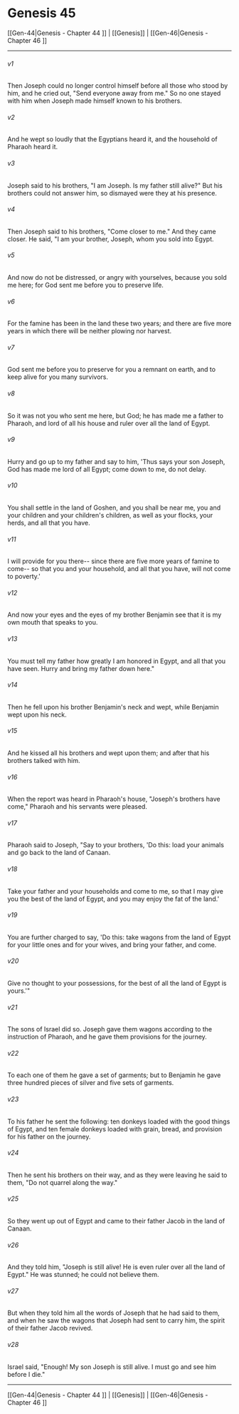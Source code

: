 # Genesis 45

[[Gen-44|Genesis - Chapter 44 ]] | [[Genesis]] | [[Gen-46|Genesis - Chapter 46 ]]
***

###### v1
Then Joseph could no longer control himself before all those who stood by him, and he cried out, "Send everyone away from me." So no one stayed with him when Joseph made himself known to his brothers.
###### v2
And he wept so loudly that the Egyptians heard it, and the household of Pharaoh heard it.
###### v3
Joseph said to his brothers, "I am Joseph. Is my father still alive?" But his brothers could not answer him, so dismayed were they at his presence.
###### v4
Then Joseph said to his brothers, "Come closer to me." And they came closer. He said, "I am your brother, Joseph, whom you sold into Egypt.
###### v5
And now do not be distressed, or angry with yourselves, because you sold me here; for God sent me before you to preserve life.
###### v6
For the famine has been in the land these two years; and there are five more years in which there will be neither plowing nor harvest.
###### v7
God sent me before you to preserve for you a remnant on earth, and to keep alive for you many survivors.
###### v8
So it was not you who sent me here, but God; he has made me a father to Pharaoh, and lord of all his house and ruler over all the land of Egypt.
###### v9
Hurry and go up to my father and say to him, 'Thus says your son Joseph, God has made me lord of all Egypt; come down to me, do not delay.
###### v10
You shall settle in the land of Goshen, and you shall be near me, you and your children and your children's children, as well as your flocks, your herds, and all that you have.
###### v11
I will provide for you there-- since there are five more years of famine to come-- so that you and your household, and all that you have, will not come to poverty.'
###### v12
And now your eyes and the eyes of my brother Benjamin see that it is my own mouth that speaks to you.
###### v13
You must tell my father how greatly I am honored in Egypt, and all that you have seen. Hurry and bring my father down here."
###### v14
Then he fell upon his brother Benjamin's neck and wept, while Benjamin wept upon his neck.
###### v15
And he kissed all his brothers and wept upon them; and after that his brothers talked with him.
###### v16
When the report was heard in Pharaoh's house, "Joseph's brothers have come," Pharaoh and his servants were pleased.
###### v17
Pharaoh said to Joseph, "Say to your brothers, 'Do this: load your animals and go back to the land of Canaan.
###### v18
Take your father and your households and come to me, so that I may give you the best of the land of Egypt, and you may enjoy the fat of the land.'
###### v19
You are further charged to say, 'Do this: take wagons from the land of Egypt for your little ones and for your wives, and bring your father, and come.
###### v20
Give no thought to your possessions, for the best of all the land of Egypt is yours.'"
###### v21
The sons of Israel did so. Joseph gave them wagons according to the instruction of Pharaoh, and he gave them provisions for the journey.
###### v22
To each one of them he gave a set of garments; but to Benjamin he gave three hundred pieces of silver and five sets of garments.
###### v23
To his father he sent the following: ten donkeys loaded with the good things of Egypt, and ten female donkeys loaded with grain, bread, and provision for his father on the journey.
###### v24
Then he sent his brothers on their way, and as they were leaving he said to them, "Do not quarrel along the way."
###### v25
So they went up out of Egypt and came to their father Jacob in the land of Canaan.
###### v26
And they told him, "Joseph is still alive! He is even ruler over all the land of Egypt." He was stunned; he could not believe them.
###### v27
But when they told him all the words of Joseph that he had said to them, and when he saw the wagons that Joseph had sent to carry him, the spirit of their father Jacob revived.
###### v28
Israel said, "Enough! My son Joseph is still alive. I must go and see him before I die."

***

[[Gen-44|Genesis - Chapter 44 ]] | [[Genesis]] | [[Gen-46|Genesis - Chapter 46 ]]
